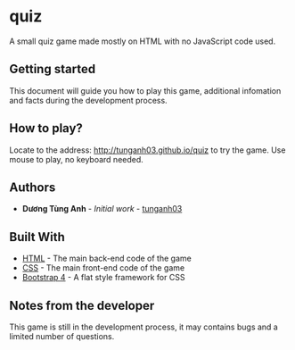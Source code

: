 # quiz

A small quiz game made mostly on HTML with no JavaScript code used.

## Getting started

This document will guide you how to play this game, additional infomation and facts during the development process.

## How to play?

Locate to the address: http://tunganh03.github.io/quiz to try the game. Use mouse to play, no keyboard needed.

## Authors

* **Dương Tùng Anh** - *Initial work* - [tunganh03](https://github.com/tunganh03)

## Built With

* [HTML](https://vi.wikipedia.org/wiki/HTML) - The main back-end code of the game
* [CSS](https://vi.wikipedia.org/wiki/CSS) - The main front-end code of the game
* [Bootstrap 4](https://en.wikipedia.org/wiki/Bootstrap_(front-end_framework)) - A flat style framework for CSS

## Notes from the developer

This game is still in the development process, it may contains bugs and a limited number of questions.
